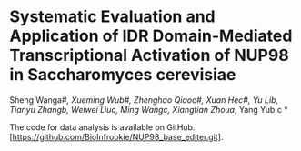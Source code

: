 # **Systematic Evaluation and Application of IDR Domain-Mediated Transcriptional Activation of NUP98 in Saccharomyces cerevisiae**
Sheng Wanga#*, Xueming Wub#, Zhenghao Qiaoc#, Xuan Hec#, Yu Lib, Tianyu Zhangb, Weiwei Liuc, Ming Wangc, Xiangtian Zhoua*, Yang Yub,c *

The code for data analysis is available on GitHub.[https://github.com/BioInfrookie/NUP98_base_editer.git].
